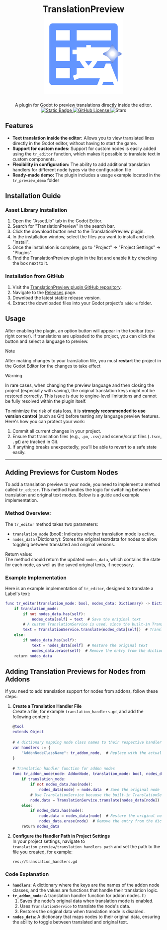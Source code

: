 <h1 align="center">
	<b>TranslationPreview</b> <br>
	<img alt="Logo" src="icon.svg">
</h1>
<p align="center">
A plugin for Godot to preview translations directly inside the editor.<br>
<a href="https://godotengine.org/download/archive/">
	<img alt="Static Badge" src="https://img.shields.io/badge/Godot-4.2%2B-blue">
</a>
<a href="LICENSE">
<img alt="GitHub License" src="https://img.shields.io/github/license/1MaxSon/translation_preview">
</a>
<img alt="Stars" src="https://img.shields.io/github/stars/1MaxSon/translation_preview">
</p>


## Features
- **Text translation inside the editor:** Allows you to view translated lines directly in the Godot editor, without having to start the game.
- **Support for custom nodes:** Support for custom nodes is easily added using the `tr_editor` function, which makes it possible to translate text in custom components.
- **Flexibility in configuration:** The ability to add additional translation handlers for different node types via the configuration file
- **Ready-made demo:** The plugin includes a usage example located in the `tr_preview_demo` folder

## Installation Guide
### Asset Library Installation
1. Open the "AssetLib" tab in the Godot Editor.
2. Search for "TranslationPreview" in the search bar.
3. Click the download button next to the TranslationPreview plugin.
4. In the installation window, select the files you want to install and click "Install".
5. Once the installation is complete, go to "Project" -> "Project Settings" -> "Plugins".
6. Find the TranslationPreview plugin in the list and enable it by checking the box next to it.
### Installation from GitHub
1. Visit the [TranslationPreview plugin GitHub repository](https://github.com/1MaxSon/translation_preview).
2. Navigate to the [Releases](https://github.com/1MaxSon/translation_preview/releases/latest) page.
3. Download the latest stable release version.
4. Extract the downloaded files into your Godot project's `addons` folder.

## Usage
After enabling the plugin, an option button will appear in the toolbar (top-right corner). If translations are uploaded to the project, you can click the button and select a language to preview.
> [!NOTE]
> After making changes to your translation file, you must **restart** the project in the Godot Editor for the changes to take effect

> [!WARNING]
> In rare cases, when changing the preview language and then closing the project (especially with saving), the original translation keys might not be restored correctly. This issue is due to engine-level limitations and cannot be fully resolved within the plugin itself.

To minimize the risk of data loss, it is **strongly recommended to use version control** (such as Git) before testing any language preview features.
Here's how you can protect your work:
  1. Commit all current changes in your project.
  2. Ensure that translation files (e.g., `.po`, `.csv`) and scene/script files (`.tscn`, `.gd`) are tracked in Git.
  3. If anything breaks unexpectedly, you’ll be able to revert to a safe state easily.
---
## Adding Previews for Custom Nodes
To add a translation preview to your node, you need to implement a method called `tr_editor`. This method handles the logic for switching between translation and original text modes. Below is a guide and example implementation.

### Method Overview: 
The `tr_editor` method takes two parameters:
- `translation_mode` (bool): Indicates whether translation mode is active.
- `nodes_data` (Dictionary): Stores the original text/data for nodes to allow toggling between translated and original versions.  

Return value:  
The method should return the updated `nodes_data`, which contains the state for each node, as well as the saved original texts, if necessary.

### Example Implementation
Here is an example implementation of `tr_editor`, designed to translate a Label's text:

```gd
func tr_editor(translation_mode: bool, nodes_data: Dictionary) -> Dictionary:
	if translation_mode:
		if not nodes_data.has(self):
			nodes_data[self] = text  # Save the original text
		# A custom TranslationService is used, since the built-in TranslationServer does not translate inside the editor
		text = TranslationService.translate(nodes_data[self])  # Translate the text
	else:
		if nodes_data.has(self):
			text = nodes_data[self]  # Restore the original text
			nodes_data.erase(self)  # Remove the entry from the dictionary
	return nodes_data
```
## Adding Translation Previews for Nodes from Addons
If you need to add translation support for nodes from addons, follow these steps:

1. **Create a Translation Handler File**  
   Create a file, for example `translation_handlers.gd`, and add the following content:

   ```gd
   @tool
   extends Object

   # A dictionary mapping node class names to their respective handlers
   var handlers := {
	   "AddonNodeClassName": tr_addon_node,  # Replace with the actual class name of your addon node
   }

   # Translation handler function for addon nodes
   func tr_addon_node(node: AddonNode, translation_mode: bool, nodes_data: Dictionary) -> Dictionary:
	   if translation_mode:
		   if not nodes_data.has(node):
			   nodes_data[node] = node.data  # Save the original node data
		   # Use TranslationService because the built-in TranslationServer does not work inside the editor
		   node.data = TranslationService.translate(nodes_data[node])  # Translate the node data
	   else:
		   if nodes_data.has(node):
			   node.data = nodes_data[node]  # Restore the original node data
			   nodes_data.erase(node)  # Remove the entry from the dictionary
	   return nodes_data
   ```

2. **Configure the Handler Path in Project Settings**  
   In your project settings, navigate to `translation_preview/translation_handlers_path` and set the path to the file you created, for example:  
   ```
   res://translation_handlers.gd
   ```

### Code Explanation
- **`handlers`**: A dictionary where the keys are the names of the addon node classes, and the values are functions that handle their translation logic.
- **`tr_addon_node`**: A translation handler function for addon nodes. It:
  1. Saves the node's original data when translation mode is enabled.
  2. Uses `TranslationService` to translate the node's data.
  3. Restores the original data when translation mode is disabled.
- **`nodes_data`**: A dictionary that maps nodes to their original data, ensuring the ability to toggle between translated and original text.
